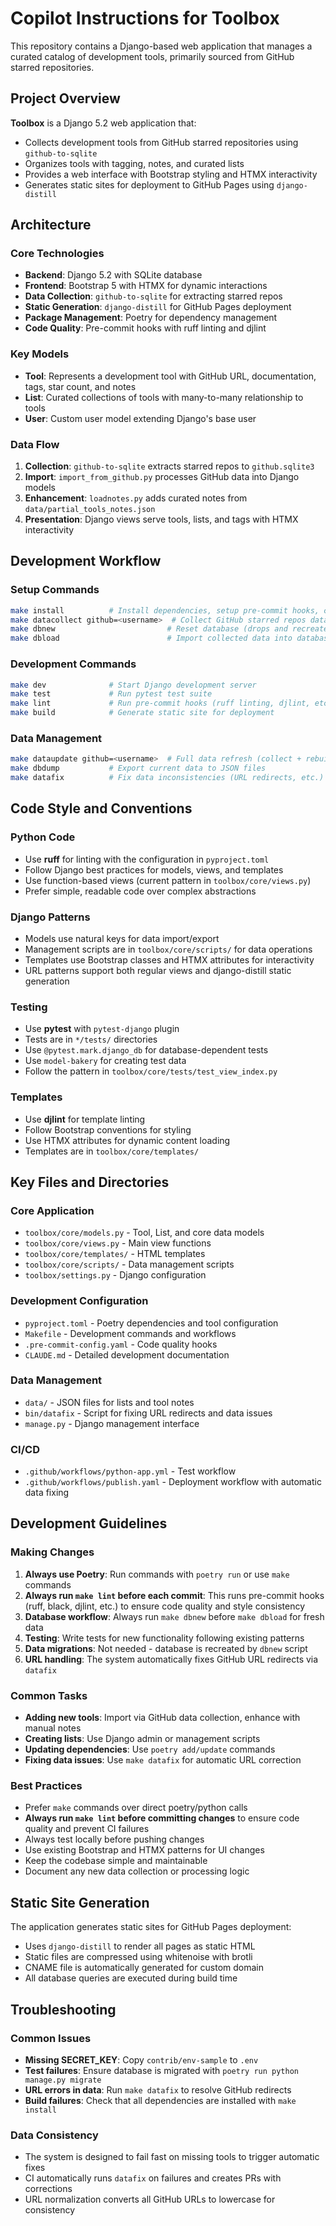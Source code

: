 # Copilot Instructions for Toolbox

This repository contains a Django-based web application that manages a curated catalog of development tools, primarily sourced from GitHub starred repositories.

## Project Overview

**Toolbox** is a Django 5.2 web application that:
- Collects development tools from GitHub starred repositories using `github-to-sqlite`
- Organizes tools with tagging, notes, and curated lists
- Provides a web interface with Bootstrap styling and HTMX interactivity
- Generates static sites for deployment to GitHub Pages using `django-distill`

## Architecture

### Core Technologies
- **Backend**: Django 5.2 with SQLite database
- **Frontend**: Bootstrap 5 with HTMX for dynamic interactions
- **Data Collection**: `github-to-sqlite` for extracting starred repos
- **Static Generation**: `django-distill` for GitHub Pages deployment
- **Package Management**: Poetry for dependency management
- **Code Quality**: Pre-commit hooks with ruff linting and djlint

### Key Models
- **Tool**: Represents a development tool with GitHub URL, documentation, tags, star count, and notes
- **List**: Curated collections of tools with many-to-many relationship to tools
- **User**: Custom user model extending Django's base user

### Data Flow
1. **Collection**: `github-to-sqlite` extracts starred repos to `github.sqlite3`
2. **Import**: `import_from_github.py` processes GitHub data into Django models
3. **Enhancement**: `loadnotes.py` adds curated notes from `data/partial_tools_notes.json`
4. **Presentation**: Django views serve tools, lists, and tags with HTMX interactivity

## Development Workflow

### Setup Commands
```bash
make install          # Install dependencies, setup pre-commit hooks, copy env file, run migrations
make datacollect github=<username>  # Collect GitHub starred repos data
make dbnew                         # Reset database (drops and recreates)
make dbload                        # Import collected data into database
```

### Development Commands
```bash
make dev              # Start Django development server
make test             # Run pytest test suite
make lint             # Run pre-commit hooks (ruff linting, djlint, etc.)
make build            # Generate static site for deployment
```

### Data Management
```bash
make dataupdate github=<username>  # Full data refresh (collect + rebuild DB + load)
make dbdump           # Export current data to JSON files
make datafix          # Fix data inconsistencies (URL redirects, etc.)
```

## Code Style and Conventions

### Python Code
- Use **ruff** for linting with the configuration in `pyproject.toml`
- Follow Django best practices for models, views, and templates
- Use function-based views (current pattern in `toolbox/core/views.py`)
- Prefer simple, readable code over complex abstractions

### Django Patterns
- Models use natural keys for data import/export
- Management scripts are in `toolbox/core/scripts/` for data operations
- Templates use Bootstrap classes and HTMX attributes for interactivity
- URL patterns support both regular views and django-distill static generation

### Testing
- Use **pytest** with `pytest-django` plugin
- Tests are in `*/tests/` directories
- Use `@pytest.mark.django_db` for database-dependent tests
- Use `model-bakery` for creating test data
- Follow the pattern in `toolbox/core/tests/test_view_index.py`

### Templates
- Use **djlint** for template linting
- Follow Bootstrap conventions for styling
- Use HTMX attributes for dynamic content loading
- Templates are in `toolbox/core/templates/`

## Key Files and Directories

### Core Application
- `toolbox/core/models.py` - Tool, List, and core data models
- `toolbox/core/views.py` - Main view functions
- `toolbox/core/templates/` - HTML templates
- `toolbox/core/scripts/` - Data management scripts
- `toolbox/settings.py` - Django configuration

### Development Configuration
- `pyproject.toml` - Poetry dependencies and tool configuration
- `Makefile` - Development commands and workflows
- `.pre-commit-config.yaml` - Code quality hooks
- `CLAUDE.md` - Detailed development documentation

### Data Management
- `data/` - JSON files for lists and tool notes
- `bin/datafix` - Script for fixing URL redirects and data issues
- `manage.py` - Django management interface

### CI/CD
- `.github/workflows/python-app.yml` - Test workflow
- `.github/workflows/publish.yaml` - Deployment workflow with automatic data fixing

## Development Guidelines

### Making Changes
1. **Always use Poetry**: Run commands with `poetry run` or use `make` commands
2. **Always run `make lint` before each commit**: This runs pre-commit hooks (ruff, black, djlint, etc.) to ensure code quality and style consistency
3. **Database workflow**: Always run `make dbnew` before `make dbload` for fresh data
4. **Testing**: Write tests for new functionality following existing patterns
5. **Data migrations**: Not needed - database is recreated by `dbnew` script
6. **URL handling**: The system automatically fixes GitHub URL redirects via `datafix`

### Common Tasks
- **Adding new tools**: Import via GitHub data collection, enhance with manual notes
- **Creating lists**: Use Django admin or management scripts
- **Updating dependencies**: Use `poetry add/update` commands
- **Fixing data issues**: Use `make datafix` for automatic URL correction

### Best Practices
- Prefer `make` commands over direct poetry/python calls
- **Always run `make lint` before committing changes** to ensure code quality and prevent CI failures
- Always test locally before pushing changes
- Use existing Bootstrap and HTMX patterns for UI changes
- Keep the codebase simple and maintainable
- Document any new data collection or processing logic

## Static Site Generation

The application generates static sites for GitHub Pages deployment:
- Uses `django-distill` to render all pages as static HTML
- Static files are compressed using whitenoise with brotli
- CNAME file is automatically generated for custom domain
- All database queries are executed during build time

## Troubleshooting

### Common Issues
- **Missing SECRET_KEY**: Copy `contrib/env-sample` to `.env`
- **Test failures**: Ensure database is migrated with `poetry run python manage.py migrate`
- **URL errors in data**: Run `make datafix` to resolve GitHub redirects
- **Build failures**: Check that all dependencies are installed with `make install`

### Data Consistency
- The system is designed to fail fast on missing tools to trigger automatic fixes
- CI automatically runs `datafix` on failures and creates PRs with corrections
- URL normalization converts all GitHub URLs to lowercase for consistency
